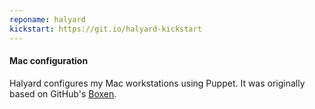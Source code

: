 ```yaml
---
reponame: halyard
kickstart: https://git.io/halyard-kickstart
---
```

#### Mac configuration

Halyard configures my Mac workstations using Puppet.
It was originally based on GitHub's [Boxen](https://boxen.github.io).

